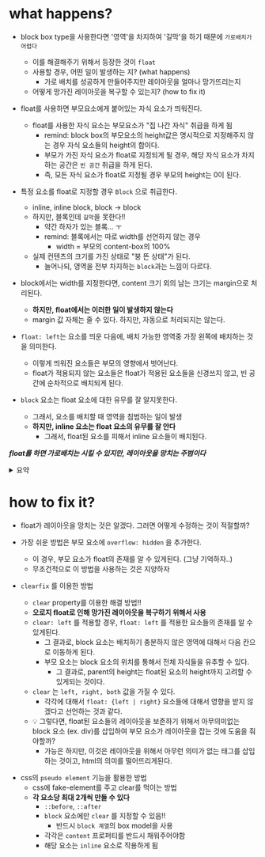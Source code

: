 # what happens?

- block box type을 사용한다면 '영역'을 차지하여 '길막'을 하기 때문에 `가로배치가 어렵다`

  - 이를 해결해주기 위해서 등장한 것이 `float`
  - 사용할 경우, 어떤 일이 발생하는 지? (what happens)
    - 가로 배치를 성공하게 만들어주지만 레이아웃을 얼마나 망가뜨리는지
  - 어떻게 망가진 레이아웃을 복구할 수 있는지? (how to fix it)

- float를 사용하면 부모요소에게 붙어있는 자식 요소가 띄워진다.

  - float를 사용한 자식 요소는 부모요소가 "집 나간 자식" 취급을 하게 됨
    - remind: block box의 부모요소의 height값은 명시적으로 지정해주지 않는 경우 자식 요소들의 height의 합이다.
    - 부모가 가진 자식 요소가 float로 지정되게 될 경우, 해당 자식 요소가 차지하는 공간은 `빈 공간` 취급을 하게 된다.
    * 즉, 모든 자식 요소가 float로 지정될 경우 부모의 height는 0이 된다.

- 특정 요소를 float로 지정할 경우 `Block` 으로 취급한다.

  - inline, inline block, block -> block
  - 하지만, 블록인데 `길막`을 못한다!!
    - 약간 하자가 있는 블록... ㅜ
    - remind: 블록에서는 따로 width를 선언하지 않는 경우
      - width = 부모의 content-box의 100%
  - 실제 컨텐츠의 크기를 가진 상태로 "붕 뜬 상태"가 된다.
    - 늘어나되, 영역을 전부 차지하는 `block`과는 느낌이 다르다.

- block에서는 width를 지정한다면, content 크기 외의 남는 크기는 margin으로 처리된다.
  - **하지만, float에서는 이러한 일이 발생하지 않는다**
  - margin 값 자체는 줄 수 있다. 하지만, 자동으로 처리되지는 않는다.

* `float: left`는 요소를 띄운 다음에, 배치 가능한 영역중 가장 왼쪽에 배치하는 것을 의미한다.

  - 이렇게 띄워진 요소들은 부모의 영향에서 벗어난다.
  - float가 적용되지 않는 요소들은 float가 적용된 요소들을 신경쓰지 않고, 빈 공간에 순차적으로 배치되게 된다.

* `block` 요소는 float 요소에 대한 유무를 잘 알지못한다.
  - 그래서, 요소를 배치할 때 영역을 침범하는 일이 발생
  - **하지만, inline 요소는 float 요소의 유무를 잘 안다**
    - 그래서, float된 요소를 피해서 inline 요소들이 배치된다.

**_float를 하면 가로배치는 시킬 수 있지만, 레이아웃을 망치는 주범이다_**

<details>
  <summary> 요약 </summary>
  <ul>
  <li> 집 나간 내 새끼, 찾을 길 없네 </li>
  <li> 블록으로 신분 상승 </li>
  <li> 길막을 못해 슬픈 블록아 </li>
  <li> 플로트, 나만 볼 수 있어요 (feat. 인라인) </li>
</ul>
</details>

# how to fix it?

- float가 레이아웃을 망치는 것은 알겠다. 그러면 어떻게 수정하는 것이 적절할까?
- 가장 쉬운 방법은 부모 요소에 `overflow: hidden` 을 추가한다.

  - 이 경우, 부모 요소가 float의 존재를 알 수 있게된다. (그냥 기억하자..)
  - 무조건적으로 이 방법을 사용하는 것은 지양하자

- `clearfix` 를 이용한 방법
  - `clear` property를 이용한 해결 방법!!
  - **오로지 float로 인해 망가진 레이아웃을 복구하기 위해서 사용**
  - `clear: left` 를 적용할 경우, `float: left` 를 적용한 요소들의 존재를 알 수 있게된다.
    - 그 결과로, block 요소는 배치하기 충분하지 않은 영역에 대해서 다음 칸으로 이동하게 된다.
    - 부모 요소는 block 요소의 위치를 통해서 전체 자식들을 유추할 수 있다.
      - 그 결과로, parent의 height는 float된 요소의 height까지 고려할 수 있게되는 것이다.
  - `clear` 는 `left, right, both` 값을 가질 수 있다.
    - 각각에 대해서 `float: {left | right}` 요소들에 대해서 영향을 받지 않겠다고 선언하는 것과 같다.
  - 💡 그렇다면, float된 요소들의 레이아웃을 보존하기 위해서 아무의미없는 block 요소 (ex. div)를 삽입하여 부모 요소가 레이아웃을 잡는 것에 도움을 줘야할까?
    - 가능은 하지만, 이것은 레이아웃을 위해서 아무런 의미가 없는 태그를 삽입하는 것이고, html의 의미를 떨어뜨리게된다.

* css의 `pseudo element` 기능을 활용한 방법
  - css에 fake-element를 주고 clear를 먹이는 방법
  * **각 요소당 최대 2개씩 만들 수 있다**
    - `::before`, `::after`
    - `block` 요소에만 `clear` 를 지정할 수 있음!!
      - 반드시 `block 계열`의 box model을 사용
    - 각각은 `content` 프로퍼티를 반드시 채워주어야함
    - 해당 요소는 `inline` 요소로 작용하게 됨
